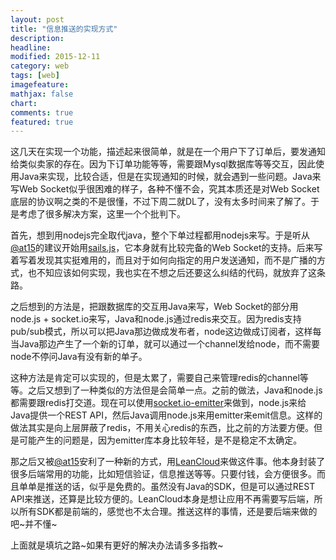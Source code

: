 ```yaml
---
layout: post
title: "信息推送的实现方式"
description: 
headline:
modified: 2015-12-11
category: web
tags: [web]
imagefeature:
mathjax: false
chart:
comments: true
featured: true
---
```


这几天在实现一个功能，描述起来很简单，就是在一个用户下了订单后，要发通知给类似卖家的存在。因为下订单功能等等，需要跟Mysql数据库等等交互，因此使用Java来实现，比较合适，但是在实现通知的时候，就会遇到一些问题。Java来写Web Socket似乎很困难的样子，各种不懂不会，究其本质还是对Web Socket底层的协议啊之类的不是很懂，不过下周二就DL了，没有太多时间来了解了。于是考虑了很多解决方案，这里一个个批判下。

首先，想到用nodejs完全取代java，整个下单过程都用nodejs来写。于是听从[@at15](https://github.com/at15)的建议开始用[sails.js](http://www.sailsjs.org/)，它本身就有比较完备的Web Socket的支持。后来写着写着发现其实挺难用的，而且对于如何向指定的用户发送通知，而不是广播的方式，也不知应该如何实现，我也实在不想之后还要这么纠结的代码，就放弃了这条路。

之后想到的方法是，把跟数据库的交互用Java来写，Web Socket的部分用node.js + socket.io来写，Java和node.js通过redis来交互。因为redis支持pub/sub模式，所以可以把Java那边做成发布者，node这边做成订阅者，这样每当Java那边产生了一个新的订单，就可以通过一个channel发给node，而不需要node不停问Java有没有新的单子。

这种方法是肯定可以实现的，但是太累了，需要自己来管理redis的channel等等。之后又想到了一种类似的方法但是会简单一点。之前的做法，Java和node.js都需要跟redis打交道。现在可以使用[socket.io-emitter](https://github.com/socketio/socket.io-emitter)来做到，node.js来给Java提供一个REST API，然后Java调用node.js来用emitter来emit信息。这样的做法其实是向上层屏蔽了redis，不用关心redis的东西，比之前的方法要方便。但是可能产生的问题是，因为emitter库本身比较年轻，是不是稳定不太确定。

那之后又被[@at15](https://github.com/at15)安利了一种新的方式，用[LeanCloud](https://leancloud.cn/)来做这件事。他本身封装了很多后端常用的功能，比如短信验证，信息推送等等。只要付钱，会方便很多。而且单单是推送的话，似乎是免费的。虽然没有Java的SDK，但是可以通过REST API来推送，还算是比较方便的。LeanCloud本身是想让应用不再需要写后端，所以所有SDK都是前端的，感觉也不太合理。推送这样的事情，还是要后端来做的吧~并不懂~

上面就是填坑之路~如果有更好的解决办法请多多指教~